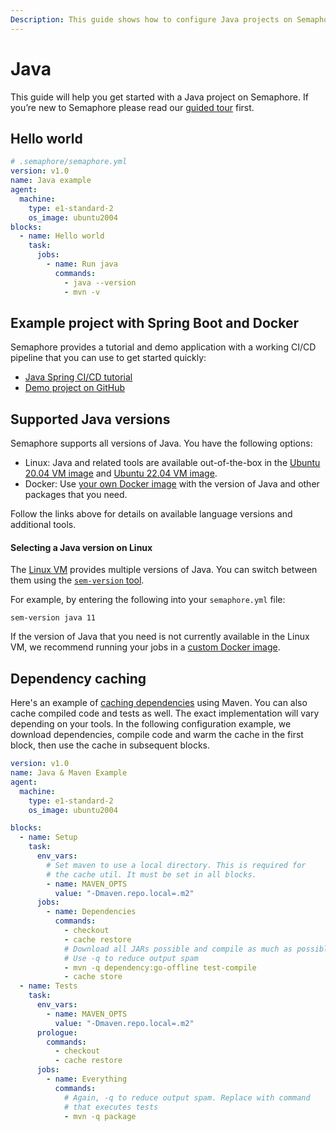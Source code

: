 ```yaml
---
Description: This guide shows how to configure Java projects on Semaphore 2.0, using an example project.
---
```


# Java

This guide will help you get started with a Java project on Semaphore.
If you’re new to Semaphore please read our
[guided tour](https://docs.semaphoreci.com/guided-tour/getting-started/) first.

## Hello world

``` yaml
# .semaphore/semaphore.yml
version: v1.0
name: Java example
agent:
  machine:
    type: e1-standard-2
    os_image: ubuntu2004
blocks:
  - name: Hello world
    task:
      jobs:
        - name: Run java
          commands:
            - java --version
            - mvn -v
```

## Example project with Spring Boot and Docker

Semaphore provides a tutorial and demo application with a working
CI/CD pipeline that you can use to get started quickly:

- [Java Spring CI/CD tutorial][tutorial]
- [Demo project on GitHub][demo-project]

## Supported Java versions

Semaphore supports all versions of Java. You have the following options:

- Linux: Java and related tools are available out-of-the-box in the
  [Ubuntu 20.04 VM image][ubuntu2004-java] and [Ubuntu 22.04 VM image][ubuntu2204-java].
- Docker: Use [your own Docker image][docker-env] with the version of Java and other
  packages that you need.

Follow the links above for details on available language versions and
additional tools.

#### Selecting a Java version on Linux

The [Linux VM][ubuntu2004] provides multiple versions of Java.
You can switch between them using the [`sem-version` tool][sem-version].

For example, by entering the following into your `semaphore.yml` file:

```
sem-version java 11
```

If the version of Java that you need is not currently available in the Linux VM,
we recommend running your jobs in a [custom Docker image][docker-env].

## Dependency caching

Here's an example of [caching dependencies][caching] using Maven.
You can also cache compiled code and tests as well. The exact
implementation will vary depending on your tools.
In the following configuration example, we download dependencies, compile
code and warm the cache in the first block, then use the cache in
subsequent blocks.

``` yaml
version: v1.0
name: Java & Maven Example
agent:
  machine:
    type: e1-standard-2
    os_image: ubuntu2004

blocks:
  - name: Setup
    task:
      env_vars:
        # Set maven to use a local directory. This is required for
        # the cache util. It must be set in all blocks.
        - name: MAVEN_OPTS
          value: "-Dmaven.repo.local=.m2"
      jobs:
        - name: Dependencies
          commands:
            - checkout
            - cache restore
            # Download all JARs possible and compile as much as possible
            # Use -q to reduce output spam
            - mvn -q dependency:go-offline test-compile
            - cache store
  - name: Tests
    task:
      env_vars:
        - name: MAVEN_OPTS
          value: "-Dmaven.repo.local=.m2"
      prologue:
        commands:
          - checkout
          - cache restore
      jobs:
        - name: Everything
          commands:
            # Again, -q to reduce output spam. Replace with command
            # that executes tests
            - mvn -q package
```

[tutorial]: https://docs.semaphoreci.com/examples/java-spring-continuous-integration/
[demo-project]: https://github.com/semaphoreci-demos/semaphore-demo-java-spring
[ubuntu2004-java]: https://docs.semaphoreci.com/ci-cd-environment/ubuntu-20.04-image/#java-and-jvm-languages
[ubuntu2204-java]: https://docs.semaphoreci.com/ci-cd-environment/ubuntu-22.04-image/#java-and-jvm-languages
[ubuntu2004]: https://docs.semaphoreci.com/ci-cd-environment/ubuntu-20.04-image/
[macos-java]: https://docs.semaphoreci.com/ci-cd-environment/macos-xcode-14-image/#java
[docker-env]: https://docs.semaphoreci.com/ci-cd-environment/custom-ci-cd-environment-with-docker/
[sem-version]: https://docs.semaphoreci.com/ci-cd-environment/sem-version-managing-language-versions-on-linux/
[caching]: https://docs.semaphoreci.com/essentials/caching-dependencies-and-directories/
